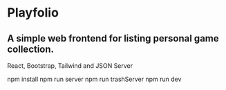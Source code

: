 # Playfolio

## A simple web frontend for listing personal game collection.
React, Bootstrap, Tailwind and JSON Server

npm install
npm run server
npm run trashServer
npm run dev
